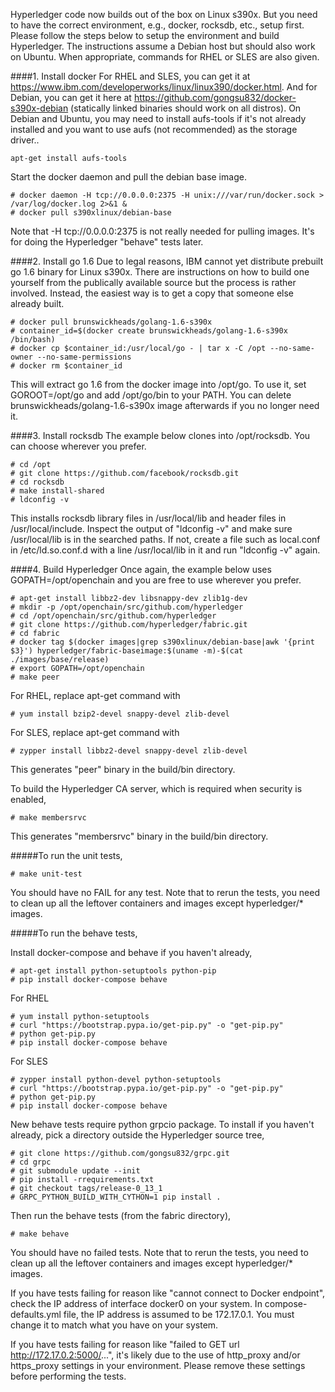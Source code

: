 Hyperledger code now builds out of the box on Linux s390x. But you need to have the correct environment, e.g., docker, rocksdb, etc., setup first. Please follow the steps below to setup the environment and build Hyperledger. The instructions assume a Debian host but should also work on Ubuntu. When appropriate, commands for RHEL or SLES are also given.

####1. Install docker
For RHEL and SLES, you can get it at https://www.ibm.com/developerworks/linux/linux390/docker.html. And for Debian, you can get it here at https://github.com/gongsu832/docker-s390x-debian (statically linked binaries should work on all distros). On Debian and Ubuntu, you may need to install aufs-tools if it's not already installed and you want to use aufs (not recommended) as the storage driver..

   ```
   apt-get install aufs-tools
   ```

Start the docker daemon and pull the debian base image.

   ```
   # docker daemon -H tcp://0.0.0.0:2375 -H unix:///var/run/docker.sock > /var/log/docker.log 2>&1 &
   # docker pull s390xlinux/debian-base
   ```
   
Note that -H tcp://0.0.0.0:2375 is not really needed for pulling images. It's for doing the Hyperledger "behave" tests later.
   
####2. Install go 1.6
Due to legal reasons, IBM cannot yet distribute prebuilt go 1.6 binary for Linux s390x. There are instructions on how to build one yourself from the publically available source but the process is rather involved. Instead, the easiest way is to get a copy that someone else already built.
   
   ```
   # docker pull brunswickheads/golang-1.6-s390x
   # container_id=$(docker create brunswickheads/golang-1.6-s390x /bin/bash)
   # docker cp $container_id:/usr/local/go - | tar x -C /opt --no-same-owner --no-same-permissions
   # docker rm $container_id
   ```

This will extract go 1.6 from the docker image into /opt/go. To use it, set GOROOT=/opt/go and add /opt/go/bin to your PATH. You can delete brunswickheads/golang-1.6-s390x image afterwards if you no longer need it.
   
####3. Install rocksdb
The example below clones into /opt/rocksdb. You can choose wherever you prefer.

   ```
   # cd /opt
   # git clone https://github.com/facebook/rocksdb.git
   # cd rocksdb
   # make install-shared
   # ldconfig -v
   ```
   
This installs rocksdb library files in /usr/local/lib and header files in /usr/local/include. Inspect the output of "ldconfig -v" and make sure /usr/local/lib is in the searched paths. If not, create a file such as local.conf in /etc/ld.so.conf.d with a line /usr/local/lib in it and run "ldconfig -v" again.
   
####4. Build Hyperledger
Once again, the example below uses GOPATH=/opt/openchain and you are free to use wherever you prefer.

   ```
   # apt-get install libbz2-dev libsnappy-dev zlib1g-dev
   # mkdir -p /opt/openchain/src/github.com/hyperledger
   # cd /opt/openchain/src/github.com/hyperledger
   # git clone https://github.com/hyperledger/fabric.git
   # cd fabric
   # docker tag $(docker images|grep s390xlinux/debian-base|awk '{print $3}') hyperledger/fabric-baseimage:$(uname -m)-$(cat ./images/base/release)
   # export GOPATH=/opt/openchain
   # make peer
   ```
   
   For RHEL, replace apt-get command with
   ```
   # yum install bzip2-devel snappy-devel zlib-devel
   ```
   
   For SLES, replace apt-get command with
   ```
   # zypper install libbz2-devel snappy-devel zlib-devel
   ```
   
This generates "peer" binary in the build/bin directory.

To build the Hyperledger CA server, which is required when security is enabled,

   ```
   # make membersrvc
   ```

This generates "membersrvc" binary in the build/bin directory.
 
#####To run the unit tests,
   
   ```
   # make unit-test
   ```
   
You should have no FAIL for any test. Note that to rerun the tests, you need to clean up all the leftover containers and images except hyperledger/* images.
   
#####To run the behave tests,

Install docker-compose and behave if you haven't already,

   ```
   # apt-get install python-setuptools python-pip
   # pip install docker-compose behave
   ```

   For RHEL
   ```
   # yum install python-setuptools
   # curl "https://bootstrap.pypa.io/get-pip.py" -o "get-pip.py"
   # python get-pip.py
   # pip install docker-compose behave
   ```
   
   For SLES
   ```
   # zypper install python-devel python-setuptools
   # curl "https://bootstrap.pypa.io/get-pip.py" -o "get-pip.py"
   # python get-pip.py
   # pip install docker-compose behave
   ```

New behave tests require python grpcio package. To install if you haven't already, pick a directory outside the Hyperledger source tree,

   ```
   # git clone https://github.com/gongsu832/grpc.git
   # cd grpc
   # git submodule update --init
   # pip install -rrequirements.txt
   # git checkout tags/release-0_13_1
   # GRPC_PYTHON_BUILD_WITH_CYTHON=1 pip install .
   ```
   
Then run the behave tests (from the fabric directory),

   ```
   # make behave
   ```
   
You should have no failed tests. Note that to rerun the tests, you need to clean up all the leftover containers and images except hyperledger/* images.

If you have tests failing for reason like "cannot connect to Docker endpoint", check the IP address of interface docker0 on your system. In compose-defaults.yml file, the IP address is assumed to be 172.17.0.1. You must change it to match what you have on your system.

If you have tests failing for reason like "failed to GET url http://172.17.0.2:5000/...", it's likely due to the use of http_proxy and/or https_proxy settings in your environment. Please remove these settings before performing the tests.
